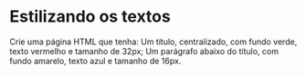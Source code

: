 # Estilizando os textos

Crie uma página HTML que tenha:
Um título, centralizado, com fundo verde, texto vermelho e tamanho de 32px;
Um parágrafo abaixo do título, com fundo amarelo, texto azul e tamanho de 16px.
